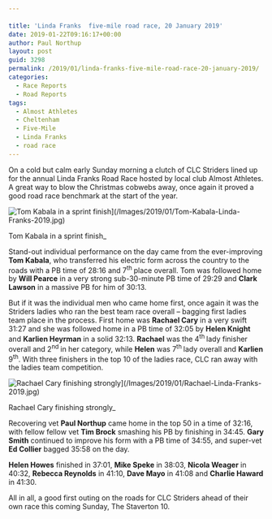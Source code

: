 ```yaml
---

title: 'Linda Franks  five-mile road race, 20 January 2019'
date: 2019-01-22T09:16:17+00:00
author: Paul Northup
layout: post
guid: 3298
permalink: /2019/01/linda-franks-five-mile-road-race-20-january-2019/
categories:
  - Race Reports
  - Road Reports
tags:
  - Almost Athletes
  - Cheltenham
  - Five-Mile
  - Linda Franks
  - road race
---
```

On a cold but calm early Sunday morning a clutch of CLC Striders lined up for the annual Linda Franks Road Race hosted by local club Almost Athletes. A great way to blow the Christmas cobwebs away, once again it proved a good road race benchmark at the start of the year.

<img class="3300" src="/Images/2019/01/Tom-Kabala-Linda-Franks-2019.jpg" alt="Tom Kabala in a sprint finish" width="800" height="600" srcset="/Images/2019/01/Tom-Kabala-Linda-Franks-2019.jpg 960w, /Images/2019/01/Tom-Kabala-Linda-Franks-2019-300x225.jpg 300w, /Images/2019/01/Tom-Kabala-Linda-Franks-2019-768x576.jpg 768w" sizes="(max-width: 800px) 100vw, 800px" />](/Images/2019/01/Tom-Kabala-Linda-Franks-2019.jpg)<figcaption id="caption-attachment-3300" >Tom Kabala in a sprint finish_ 

Stand-out individual performance on the day came from the ever-improving **Tom Kabala**, who transferred his electric form across the country to the roads with a PB time of 28:16 and 7<sup>th </sup>place overall. Tom was followed home by **Will Pearce** in a very strong sub-30-minute PB time of 29:29 and **Clark Lawson** in a massive PB for him of 30:13.

But if it was the individual men who came home first, once again it was the Striders ladies who ran the best team race overall – bagging first ladies team place in the process. First home was **Rachael Cary** in a very swift 31:27 and she was followed home in a PB time of 32:05 by **Helen Knight** and **Karlien Heyrman** in a solid 32:13. **Rachael** was the 4<sup>th </sup>lady finisher overall and 2<sup>nd </sup>in her category, while **Helen** was 7<sup>th </sup>lady overall and **Karlien** 9<sup>th</sup>. With three finishers in the top 10 of the ladies race, CLC ran away with the ladies team competition.

<img class="3301" src="/Images/2019/01/Rachael-Linda-Franks-2019.jpg" alt="Rachael Cary finishing strongly" width="800" height="600" srcset="/Images/2019/01/Rachael-Linda-Franks-2019.jpg 960w, /Images/2019/01/Rachael-Linda-Franks-2019-300x225.jpg 300w, /Images/2019/01/Rachael-Linda-Franks-2019-768x576.jpg 768w" sizes="(max-width: 800px) 100vw, 800px" />](/Images/2019/01/Rachael-Linda-Franks-2019.jpg)<figcaption id="caption-attachment-3301" >Rachael Cary finishing strongly_ 

Recovering vet **Paul Northup** came home in the top 50 in a time of 32:16, with fellow fellow vet **Tim Brock** smashing his PB by finishing in 34:45. **Gary Smith** continued to improve his form with a PB time of 34:55, and super-vet **Ed Collier** bagged 35:58 on the day.

**Helen Howes** finished in 37:01, **Mike Speke** in 38:03, **Nicola Weager** in 40:32, **Rebecca Reynolds** in 41:10, **Dave Mayo** in 41:08 and **Charlie Haward** in 41:30.

All in all, a good first outing on the roads for CLC Striders ahead of their own race this coming Sunday, The Staverton 10.